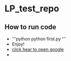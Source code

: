 # LP_test_repo
## How to run code
* '''python
  python first.py 
  '''
* Enjoy!
* [click hear to open google](https://www.google.com/)
* 



















